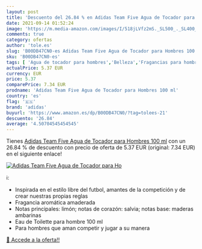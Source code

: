 ```yaml
---
layout: post
title: 'Descuento del 26.84 % en Adidas Team Five Agua de Tocador para Ho'
date: 2021-09-14 01:52:24
image: 'https://m.media-amazon.com/images/I/518jLVfz2mS._SL500_._SL400_.jpg'
comments: true
category: ofertas
author: 'tole.es'
slug: 'B00DB47CN0-es Adidas Team Five Agua de Tocador para Hombres 100 ml'
sku: 'B00DB47CN0-es'
tags: [ 'Agua de tocador para hombres','Belleza','Fragancias para hombres','Perfumes y fragancias','adidas','agua','de','tocador', ]
actualPrice: 5.37 EUR
currency: EUR
price: 5.37
comparePrice: 7.34 EUR
prodname: 'Adidas Team Five Agua de Tocador para Hombres 100 ml'
country: 'es'
flag: '🇪🇸'
brand: 'adidas'
buyurl: 'https://www.amazon.es/dp/B00DB47CN0/?tag=tolees-21'
descuento: '26.84'
average: '4.50704545454545'
---
```


Tienes [Adidas Team Five Agua de Tocador para Hombres 100 ml](https://www.amazon.es/dp/B00DB47CN0/?tag=tolees-21) con un 26.84 % de descuento con precio de oferta de 5.37 EUR (original: 7.34 EUR) en el siguiente enlace!

[![Adidas Team Five Agua de Tocador para Ho](https://m.media-amazon.com/images/I/518jLVfz2mS._SL500_._SL400_.jpg)](https://www.amazon.es/dp/B00DB47CN0/?tag=tolees-21)

ℹ️:

- Inspirada en el estilo libre del futbol, amantes de la competición y de crear nuestras propias reglas
- Fragancia aromática amaderada
- Notas principales: limón; notas de corazón: salvia; notas base: maderas ambarinas
- Eau de Toilette para hombre 100 ml
- Para hombres que aman competir y jugar a su manera

[🛒 Accede a la oferta!!](https://www.amazon.es/dp/B00DB47CN0/?tag=tolees-21)
